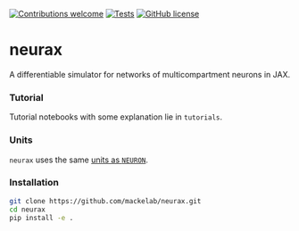 [![Contributions welcome](https://img.shields.io/badge/contributions-welcome-brightgreen.svg?style=flat)](https://github.com/mackelab/neurax/blob/main/CONTRIBUTING.md)
[![Tests](https://github.com/mackelab/neurax/workflows/Tests/badge.svg?branch=main)](https://github.com/mackelab/neurax/actions)
[![GitHub license](https://img.shields.io/github/license/mackelab/neurax)](https://github.com/mackelab/neurax/blob/main/LICENSE)


# neurax
A differentiable simulator for networks of multicompartment neurons in JAX.

### Tutorial

Tutorial notebooks with some explanation lie in `tutorials`.

### Units

`neurax` uses the same [units as `NEURON`](https://www.neuron.yale.edu/neuron/static/docs/units/unitchart.html).

### Installation

```sh
git clone https://github.com/mackelab/neurax.git
cd neurax
pip install -e .
```
